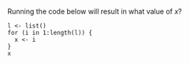 Running the code below will result in what value of *x*?
```{r}
l <- list()
for (i in 1:length(l)) {
  x <- i
}
x
```
